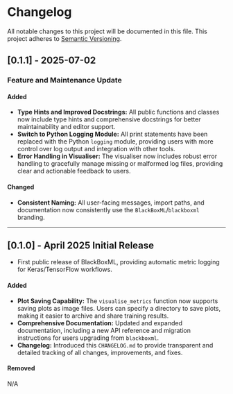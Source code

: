 # Changelog

All notable changes to this project will be documented in this file. This project adheres to [Semantic Versioning](https://semver.org/).

## [0.1.1] - 2025-07-02
### Feature and Maintenance Update

#### Added
- **Type Hints and Improved Docstrings:** All public functions and classes now include type hints and comprehensive docstrings for better maintainability and editor support.
- **Switch to Python Logging Module:** All print statements have been replaced with the Python `logging` module, providing users with more control over log output and integration with other tools.
- **Error Handling in Visualiser:** The visualiser now includes robust error handling to gracefully manage missing or malformed log files, providing clear and actionable feedback to users.

#### Changed
- **Consistent Naming:** All user-facing messages, import paths, and documentation now consistently use the `BlackBoxML`/`blackboxml` branding.

---

## [0.1.0] - April 2025 Initial Release
- First public release of BlackBoxML, providing automatic metric logging for Keras/TensorFlow workflows.

#### Added

- **Plot Saving Capability:** The `visualise_metrics` function now supports saving plots as image files. Users can specify a directory to save plots, making it easier to archive and share training results.
- **Comprehensive Documentation:** Updated and expanded documentation, including a new API reference and migration instructions for users upgrading from `blackboxml`.
- **Changelog:** Introduced this `CHANGELOG.md` to provide transparent and detailed tracking of all changes, improvements, and fixes.

#### Removed
N/A
